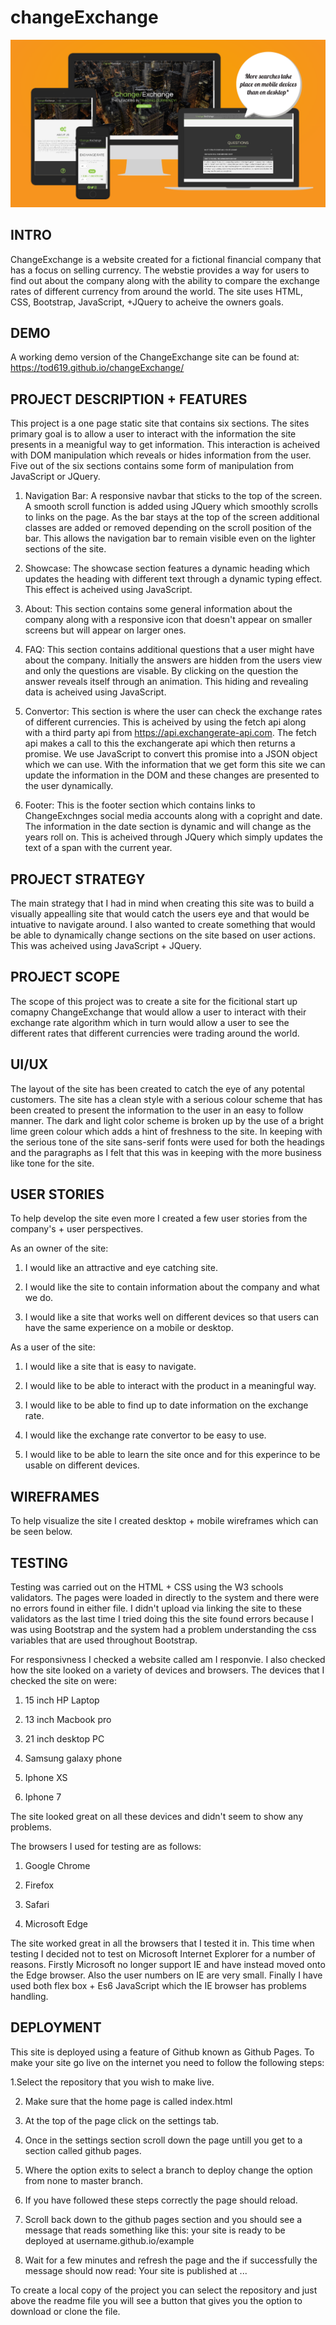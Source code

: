 # changeExchange

![Responsive Image](assets/design/responsiveImg.PNG)

## INTRO

ChangeExchange is a website created for a fictional financial company that has a focus on selling currency. The webstie provides a way for users to find out about the company along with the ability to compare the exchange rates of different currency from around the world. The site uses HTML, CSS, Bootstrap, JavaScript, +JQuery to acheive the owners goals.

## DEMO

A working demo version of the ChangeExchange site can be found at:
https://tod619.github.io/changeExchange/

## PROJECT DESCRIPTION + FEATURES

This project is a one page static site that contains six sections. The sites primary goal is to allow a user to interact with the information the site presents in a meanigful way to get information. This interaction is acheived with DOM manipulation which reveals or hides information from the user. Five out of the six sections contains some form of manipulation from JavaScript or JQuery.

1. Navigation Bar: A responsive navbar that sticks to the top of the screen. A smooth scroll function is added using JQuery which smoothly scrolls to links on the page. As the bar stays at the top of the screen additional classes are added or removed depending on the scroll position of the bar. This allows the navigation bar to remain visible even on the lighter sections of the site.

2. Showcase: The showcase section features a dynamic heading which updates the heading with different text through a dynamic typing effect. This effect is acheived using JavaScript.

3. About: This section contains some general information about the company along with a responsive icon that doesn't appear on smaller screens but will appear on larger ones.

4. FAQ: This section contains additional questions that a user might have about the company. Initially the answers are hidden from the users view and only the questions are visable. By clicking on the question the answer reveals itself through an animation. This hiding and revealing data is acheived using JavaScript.

5. Convertor: This section is where the user can check the exchange rates of different currencies. This is acheived by using the fetch api along with a third party api from https://api.exchangerate-api.com. The fetch api makes a call to this the exchangerate api which then returns a promise. We use JavaScript to convert this promise into a JSON object which we can use. With the information that we get form this site we can update the information in the DOM and these changes are presented to the user dynamically.

6. Footer: This is the footer section which contains links to ChangeExchnges social media accounts along with a copright and date. The information in the date section is dynamic and will change as the years roll on. This is acheived through JQuery which simply updates the text of a span with the current year.

## PROJECT STRATEGY

The main strategy that I had in mind when creating this site was to build a visually appealling site that would catch the users eye and that would be intuative to navigate around. I also wanted to create something that would be able to dynamically change sections on the site based on user actions. This was acheived using JavaScript + JQuery.

## PROJECT SCOPE

The scope of this project was to create a site for the ficitional start up comapny ChangeExchange that would allow a user to interact with their exchange rate algorithm which in turn would allow a user to see the different rates that different currencies were trading around the world.

## UI/UX

The layout of the site has been created to catch the eye of any potental customers. The site has a clean style with a serious colour scheme that has been created to present the information to the user in an easy to follow manner. The dark and light color scheme is broken up by the use of a bright lime green colour which adds a hint of freshness to the site. In keeping with the serious tone of the site sans-serif fonts were used for both the headings and the paragraphs as I felt that this was in keeping with the more business like tone for the site.

## USER STORIES

To help develop the site even more I created a few user stories from the company's + user perspectives.

As an owner of the site:

1. I would like an attractive and eye catching site.

2. I would like the site to contain information about the company and what we do.

3. I would like a site that works well on different devices so that users can have the same experience on a mobile or desktop.

As a user of the site:

1. I would like a site that is easy to navigate.

2. I would like to be able to interact with the product in a meaningful way.

3. I would like to be able to find up to date information on the exchange rate.

4. I would like the exchange rate convertor to be easy to use.

5. I would like to be able to learn the site once and for this experince to be usable on different devices.

## WIREFRAMES

To help visualize the site I created desktop + mobile wireframes which can be seen below.

## TESTING

Testing was carried out on the HTML + CSS using the W3 schools validators. The pages were loaded in directly to the system and there were no errors found in either file. I didn't upload via linking the site to these validators as the last time I tried doing this the site found errors because I was using Bootstrap and the system had a problem understanding the css variables that are used throughout Bootstrap.

For responsivness I checked a website called am I responvie. I also checked how the site looked on a variety of devices and browsers. The devices that I checked the site on were:

1. 15 inch HP Laptop

2. 13 inch Macbook pro

3. 21 inch desktop PC

4. Samsung galaxy phone

5. Iphone XS

6. Iphone 7

The site looked great on all these devices and didn't seem to show any problems.

The browsers I used for testing are as follows:

1. Google Chrome

2. Firefox

3. Safari

4. Microsoft Edge

The site worked great in all the browsers that I tested it in. This time when testing I decided not to test on Microsoft Internet Explorer for a number of reasons. Firstly Microsoft no longer support IE and have instead moved onto the Edge browser. Also the user numbers on IE are very small. Finally I have used both flex box + Es6 JavaScript which the IE browser has problems handling.

## DEPLOYMENT

This site is deployed using a feature of Github known as Github Pages. To make your site go live on the internet you need to follow the following steps:

1.Select the repository that you wish to make live.

2. Make sure that the home page is called index.html

3. At the top of the page click on the settings tab.

4. Once in the settings section scroll down the page untill you get to a section called github pages.

5. Where the option exits to select a branch to deploy change the option from none to master branch.

6. If you have followed these steps correctly the page should reload.

7. Scroll back down to the github pages section and you should see a message that reads something like this: your site is ready to be deployed at username.github.io/example

8. Wait for a few minutes and refresh the page and the if successfully the message should now read: Your site is published at ...

To create a local copy of the project you can select the repository and just above the readme file you will see a button that gives you the option to download or clone the file.
